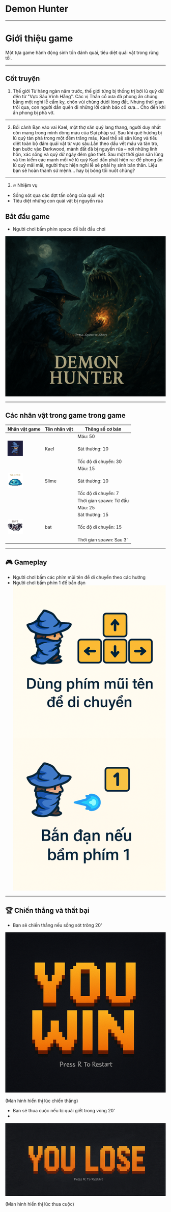 # Demon Hunter
---
# Giới thiệu game

Một tựa game hành động sinh tồn đánh quái, tiêu diệt quái vật trong rừng tối.

---

## Cốt truyện
1. Thế giới
Từ hàng ngàn năm trước, thế giới từng bị thống trị bởi lũ quỷ dữ đến từ "Vực Sâu Vĩnh Hằng". Các vị Thần cổ xưa đã phong ấn chúng bằng một nghi lễ cấm kỵ, chôn vùi chúng dưới lòng đất.
Nhưng thời gian trôi qua, con người dần quên đi những lời cảnh báo cổ xưa… Cho đến khi ấn phong bị phá vỡ.
---
2. Bối cảnh
Bạn vào vai Kael, một thợ săn quỷ lang thang, người duy nhất còn mang trong mình dòng máu của Đại pháp sư. Sau khi quê hương bị lũ quỷ tàn phá trong một đêm trăng máu, Kael thề sẽ săn lùng và tiêu diệt toàn bộ đám quái vật từ vực sâu.Lần theo dấu vết máu và tàn tro, bạn bước vào Darkwood, mảnh đất đã bị nguyền rủa – nơi những linh hồn, xác sống và quỷ dữ ngày đêm gào thét. Sau một thời gian săn lùng và tìm kiếm các manh mối về lũ quỷ Kael dần phát hiện ra: để phong ấn lũ quỷ mãi mãi, người thực hiện nghi lễ sẽ phải hy sinh bản thân. Liệu bạn sẽ hoàn thành sứ mệnh… hay bị bóng tối nuốt chửng?
---
3. 🔥 Nhiệm vụ
- Sống sót qua các đợt tấn công của quái vật
- Tiêu diệt những con quái vật bị nguyền rủa

## Bắt đầu game

- Người chơi bấm phím space để bắt đầu chơi

![Menu chính](img/game_start.png)  <!-- Thêm ảnh menu chính -->

---

## Các nhân vật trong game trong game

| Nhân vật game                         | Tên nhân vật | Thông số cơ bản           |
|---------------------------------------|--------------|---------------------------| 
|                                       |              | Máu: 50                   |
| ![Nhân vật chính](img/charactor1.png)  |     Kael     | Sát thương: 10            |
|                                       |              | Tốc độ di chuyển: 30      | 
|                                       |              | Máu: 15                   |
| ![Slime](img/img_slime1.png)           |     Slime    | Sát thương: 10            |
|                                       |              | Tốc độ di chuyển: 7       |
|                                       |              | Thời gian spawn: Từ đầu   |
|                                       |              | Máu: 25                   |
|                                       |              | Sát thương: 15            |
| ![Bat](img/img_bat1.png)               |      bat     | Tốc độ di chuyển: 15      |
|                                       |              | Thời gian spawn: Sau 3'   |

---

## 🎮 Gameplay

- Người chơi bấm các phím mũi tên để di chuyển theo các hướng
- Người chơi bấm phím 1 để bắn đạn
 ![Tutorial](img/tutorial1.png) <!-- Thêm ảnh tutorial -->

---


## 🏆 Chiến thắng và thất bại

- Bạn sẽ chiến thắng nếu sống sót trông 20'

![Chiến thắng](img/win_img.png)  <!-- Thêm ảnh chiến thắng -->

(Màn hình hiển thị lúc chiến thắng)

- Bạn sẽ thua cuộc nếu bị quái giết trong vòng 20'
- 
![Thất bại](img/lose_img.png)  <!-- Thêm ảnh thất bại -->

(Màn hình hiển thị lúc thua cuộc)
